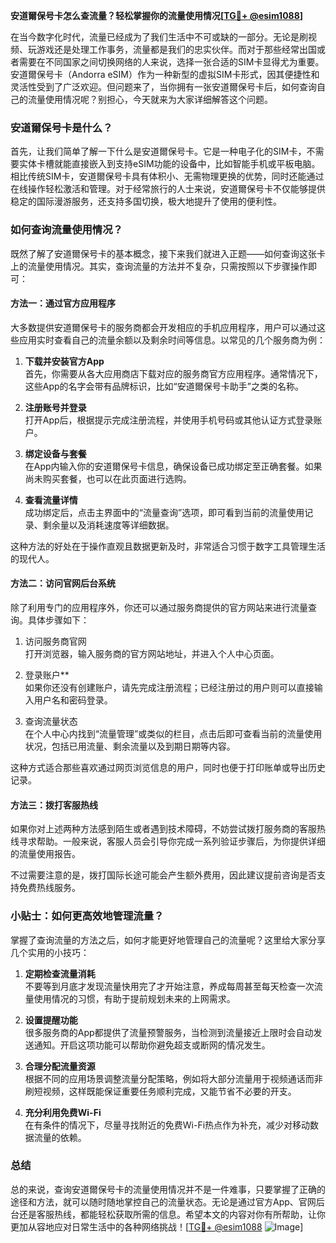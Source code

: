 **安道爾保号卡怎么查流量？轻松掌握你的流量使用情况[[TG💪+ @esim1088](https://t.me/s/esim1088)]**

在当今数字化时代，流量已经成为了我们生活中不可或缺的一部分。无论是刷视频、玩游戏还是处理工作事务，流量都是我们的忠实伙伴。而对于那些经常出国或者需要在不同国家之间切换网络的人来说，选择一张合适的SIM卡显得尤为重要。安道爾保号卡（Andorra eSIM）作为一种新型的虚拟SIM卡形式，因其便捷性和灵活性受到了广泛欢迎。但问题来了，当你拥有一张安道爾保号卡后，如何查询自己的流量使用情况呢？别担心，今天就来为大家详细解答这个问题。

### 安道爾保号卡是什么？

首先，让我们简单了解一下什么是安道爾保号卡。它是一种电子化的SIM卡，不需要实体卡槽就能直接嵌入到支持eSIM功能的设备中，比如智能手机或平板电脑。相比传统SIM卡，安道爾保号卡具有体积小、无需物理更换的优势，同时还能通过在线操作轻松激活和管理。对于经常旅行的人士来说，安道爾保号卡不仅能够提供稳定的国际漫游服务，还支持多国切换，极大地提升了使用的便利性。

### 如何查询流量使用情况？

既然了解了安道爾保号卡的基本概念，接下来我们就进入正题——如何查询这张卡上的流量使用情况。其实，查询流量的方法并不复杂，只需按照以下步骤操作即可：

#### 方法一：通过官方应用程序

大多数提供安道爾保号卡的服务商都会开发相应的手机应用程序，用户可以通过这些应用实时查看自己的流量余额以及剩余时间等信息。以常见的几个服务商为例：

1. **下载并安装官方App**  
   首先，你需要从各大应用商店下载对应的服务商官方应用程序。通常情况下，这些App的名字会带有品牌标识，比如“安道爾保号卡助手”之类的名称。

2. **注册账号并登录**  
   打开App后，根据提示完成注册流程，并使用手机号码或其他认证方式登录账户。

3. **绑定设备与套餐**  
   在App内输入你的安道爾保号卡信息，确保设备已成功绑定至正确套餐。如果尚未购买套餐，也可以在此页面进行选购。

4. **查看流量详情**  
   成功绑定后，点击主界面中的“流量查询”选项，即可看到当前的流量使用记录、剩余量以及消耗速度等详细数据。

这种方法的好处在于操作直观且数据更新及时，非常适合习惯于数字工具管理生活的现代人。

#### 方法二：访问官网后台系统

除了利用专门的应用程序外，你还可以通过服务商提供的官方网站来进行流量查询。具体步骤如下：

1. 访问服务商官网  
   打开浏览器，输入服务商的官方网站地址，并进入个人中心页面。

2. 登录账户**  
   如果你还没有创建账户，请先完成注册流程；已经注册过的用户则可以直接输入用户名和密码登录。

3. 查询流量状态  
   在个人中心内找到“流量管理”或类似的栏目，点击后即可查看当前的流量使用状况，包括已用流量、剩余流量以及到期日期等内容。

这种方式适合那些喜欢通过网页浏览信息的用户，同时也便于打印账单或导出历史记录。

#### 方法三：拨打客服热线

如果你对上述两种方法感到陌生或者遇到技术障碍，不妨尝试拨打服务商的客服热线寻求帮助。一般来说，客服人员会引导你完成一系列验证步骤后，为你提供详细的流量使用报告。

不过需要注意的是，拨打国际长途可能会产生额外费用，因此建议提前咨询是否支持免费热线服务。

### 小贴士：如何更高效地管理流量？

掌握了查询流量的方法之后，如何才能更好地管理自己的流量呢？这里给大家分享几个实用的小技巧：

1. **定期检查流量消耗**  
   不要等到月底才发现流量快用完了才开始注意，养成每周甚至每天检查一次流量使用情况的习惯，有助于提前规划未来的上网需求。

2. **设置提醒功能**  
   很多服务商的App都提供了流量预警服务，当检测到流量接近上限时会自动发送通知。开启这项功能可以帮助你避免超支或断网的情况发生。

3. **合理分配流量资源**  
   根据不同的应用场景调整流量分配策略，例如将大部分流量用于视频通话而非刷短视频，这样既能保证重要任务顺利完成，又能节省不必要的开支。

4. **充分利用免费Wi-Fi**  
   在有条件的情况下，尽量寻找附近的免费Wi-Fi热点作为补充，减少对移动数据流量的依赖。

### 总结

总的来说，查询安道爾保号卡的流量使用情况并不是一件难事，只要掌握了正确的途径和方法，就可以随时随地掌控自己的流量状态。无论是通过官方App、官网后台还是客服热线，都能轻松获取所需的信息。希望本文的内容对你有所帮助，让你更加从容地应对日常生活中的各种网络挑战！[[TG💪+ @esim1088](https://t.me/s/esim1088) ![Image](https://i.postimg.cc/4NQfJmqS/Snipaste-2025-05-13-00-14-12.png)]